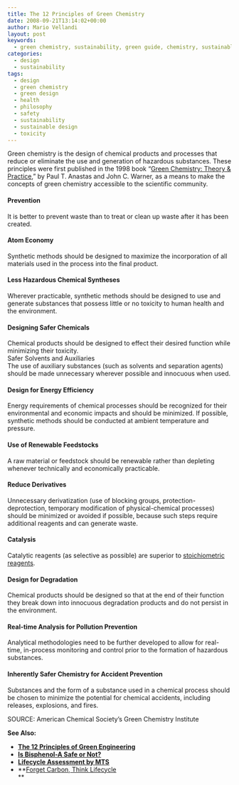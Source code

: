 ```yaml
---
title: The 12 Principles of Green Chemistry
date: 2008-09-21T13:14:02+00:00
author: Mario Vellandi
layout: post
keywords:
  - green chemistry, sustainability, green guide, chemistry, sustainable design, natural, ecology, safety, human health, nontoxic
categories:
  - design
  - sustainability
tags:
  - design
  - green chemistry
  - green design
  - health
  - philosophy
  - safety
  - sustainability
  - sustainable design
  - toxicity
---
```

Green chemistry is the design of chemical products and processes that reduce or eliminate the use and generation of hazardous substances. These principles were first published in the 1998 book &#8220;<a rel="nofollow" title="amazon book on green chemistry" href="http://www.amazon.com/gp/product/0198506988?ie=UTF8&tag=melodinmarke-20&link_code=as3&camp=211189&creative=373489&creativeASIN=0198506988">Green Chemistry: Theory & Practice</a>,&#8221; by Paul T. Anastas and John C. Warner, as a means to make the concepts of green chemistry accessible to the scientific community.

#### Prevention
It is better to prevent waste than to treat or clean up waste after it has been created.

#### Atom Economy
Synthetic methods should be designed to maximize the incorporation of all materials used in the process into the final product.

#### Less Hazardous Chemical Syntheses
Wherever practicable, synthetic methods should be designed to use and generate substances that possess little or no toxicity to human health and the environment.

#### Designing Safer Chemicals
Chemical products should be designed to effect their desired function while minimizing their toxicity.<br /> Safer Solvents and Auxiliaries<br /> The use of auxiliary substances (such as solvents and separation agents) should be made unnecessary wherever possible and innocuous when used.

#### Design for Energy Efficiency
Energy requirements of chemical processes should be recognized for their environmental and economic impacts and should be minimized. If possible, synthetic methods should be conducted at ambient temperature and pressure.

#### Use of Renewable Feedstocks
A raw material or feedstock should be renewable rather than depleting whenever technically and economically practicable.

#### Reduce Derivatives
Unnecessary derivatization (use of blocking groups, protection-deprotection, temporary modification of physical-chemical processes) should be minimized or avoided if possible, because such steps require additional reagents and can generate waste.

#### Catalysis
Catalytic reagents (as selective as possible) are superior to <a rel="nofollow" title="wikipedia article on stoichiometry" href="http://en.wikipedia.org/wiki/Stoichiometry">stoichiometric reagents</a>.

#### Design for Degradation
Chemical products should be designed so that at the end of their function they break down into innocuous degradation products and do not persist in the environment.

#### Real-time Analysis for Pollution Prevention
Analytical methodologies need to be further developed to allow for real-time, in-process monitoring and control prior to the formation of hazardous substances.

#### Inherently Safer Chemistry for Accident Prevention
Substances and the form of a substance used in a chemical process should be chosen to minimize the potential for chemical accidents, including releases, explosions, and fires.

SOURCE: American Chemical Society&#8217;s Green Chemistry Institute

**See Also:**

  * **[The 12 Principles of Green Engineering](../the-12-principles-of-green-engineering/ "twelve green engineering principles")**
  * **[Is Bisphenol-A Safe or Not?](../is-bisphenol-a-safe-or-not/ "bpa safety regulation fda recommendation article")**
  * **<a title="mts sustainable products video training seminar" href="../life-cycle-analysis-by-mts/">Lifecycle Assessment by MTS</a>**
  * **<a title="the role of carbon in a comprehensive life cycle assessment " href="../forget-carbon-think-life-cycle/">Forget Carbon, Think Lifecycle</a><br /> **
